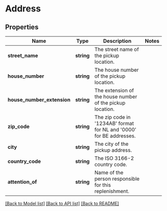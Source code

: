# Address

## Properties
Name | Type | Description | Notes
------------ | ------------- | ------------- | -------------
**street_name** | **string** | The street name of the pickup location. | 
**house_number** | **string** | The house number of the pickup location. | 
**house_number_extension** | **string** | The extension of the house number of the pickup location. | 
**zip_code** | **string** | The zip code in &#x27;1234AB&#x27; format for NL and &#x27;0000&#x27; for BE addresses. | 
**city** | **string** | The city of the pickup address. | 
**country_code** | **string** | The ISO 3166-2 country code. | 
**attention_of** | **string** | Name of the person responsible for this replenishment. | 

[[Back to Model list]](../../README.md#documentation-for-models) [[Back to API list]](../../README.md#documentation-for-api-endpoints) [[Back to README]](../../README.md)

